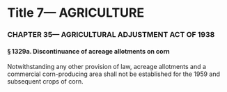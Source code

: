 
# Title 7— AGRICULTURE
### CHAPTER 35— AGRICULTURAL ADJUSTMENT ACT OF 1938
#### § 1329a. Discontinuance of acreage allotments on corn

Notwithstanding any other provision of law, acreage allotments and a commercial corn-producing area shall not be established for the 1959 and subsequent crops of corn.
